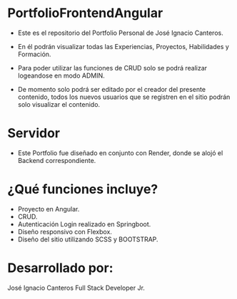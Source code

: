 # PortfolioFrontendAngular

- Este es el repositorio del Portfolio Personal de José Ignacio Canteros.

- En él podrán visualizar todas las Experiencias, Proyectos, Habilidades y Formación.

- Para poder utilizar las funciones de CRUD solo se podrá realizar logeandose en modo ADMIN.

- De momento solo podrá ser editado por el creador del presente contenido, todos los nuevos usuarios que se registren en el sitio podrán solo visualizar el contenido.


# Servidor

- Este Portfolio fue diseñado en conjunto con Render, donde se alojó el Backend correspondiente.

# ¿Qué funciones incluye?

- Proyecto en Angular.
- CRUD.
- Autenticación Login realizado en Springboot.
- Diseño responsivo con Flexbox.
- Diseño del sitio utilizando SCSS y BOOTSTRAP.

# Desarrollado por:

José Ignacio Canteros
Full Stack Developer Jr.
